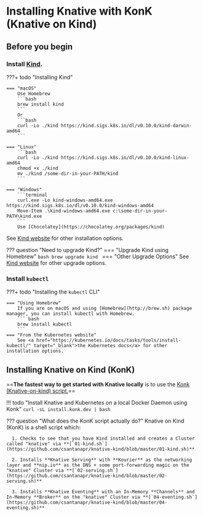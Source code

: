 # Installing Knative with KonK (Knative on Kind)

## Before you begin


### Install <a href= "https://kind.sigs.k8s.io/docs/user/quick-start/" target="blank_">Kind</a>.

???+ todo "Installing Kind"

    === "macOS"
        Use Homebrew
        ```bash
        brew install kind
        ```
        Or
        ```bash
        curl -Lo ./kind https://kind.sigs.k8s.io/dl/v0.10.0/kind-darwin-amd64
        ```

    === "Linux"
        ```bash
        curl -Lo ./kind https://kind.sigs.k8s.io/dl/v0.10.0/kind-linux-amd64
        chmod +x ./kind
        mv ./kind /some-dir-in-your-PATH/kind
        ```

    === "Windows"
        ```terminal
        curl.exe -Lo kind-windows-amd64.exe https://kind.sigs.k8s.io/dl/v0.10.0/kind-windows-amd64
        Move-Item .\kind-windows-amd64.exe c:\some-dir-in-your-PATH\kind.exe
        ```
        Use [Chocolatey](https://chocolatey.org/packages/kind)

See <a href= "https://kind.sigs.k8s.io/docs/user/quick-start/" target="blank_">Kind website</a> for other installation options.

??? question "Need to upgrade Kind?"
    === "Upgrade Kind using Homebrew"
        ```bash
        brew upgrade kind
        ```
    === "Other Upgrade Options"
        See <a href= "https://kind.sigs.k8s.io/docs/user/quick-start/" target="blank_">Kind website</a> for other upgrade options.

### Install `kubectl`

???+ todo "Installing the `kubectl` CLI"

    === "Using Homebrew"
        If you are on macOS and using [Homebrew](http://brew.sh) package manager, you can install kubectl with Homebrew.
        ``` bash
        brew install kubectl
        ```
    === "From the Kubernetes website"
        See <a href="https://kubernetes.io/docs/tasks/tools/install-kubectl/" target="_blank">the Kubernetes docs</a> for other installation options.

## Installing Knative on Kind (KonK)
==**The fastest way to get started with Knative locally** is to use the <a href= "https://konk.dev" target="blank_">Konk (Knative-on-kind) script.</a>==

!!! todo "Install Knative and Kubernetes on a local Docker Daemon using Konk"
    ```
    curl -sL install.konk.dev | bash
    ```

??? question "What does the KonK script actually do?"
    Knative on Kind (KonK) is a shell script which:

      1. Checks to see that you have Kind installed and creates a Cluster called "knative" via **[`01-kind.sh`](https://github.com/csantanapr/knative-kind/blob/master/01-kind.sh)**

      2. Installs **Knative Serving** with **Kourier** as the networking layer and **nip.io** as the DNS + some port-forwarding magic on the "knative" Cluster via **[`02-serving.sh`](https://github.com/csantanapr/knative-kind/blob/master/02-serving.sh)**

      3. Installs **Knative Eventing** with an In-Memory **Channels** and In-Memory **Broker** on the "knative" Cluster via **[`04-eventing.sh`](https://github.com/csantanapr/knative-kind/blob/master/04-eventing.sh)**
